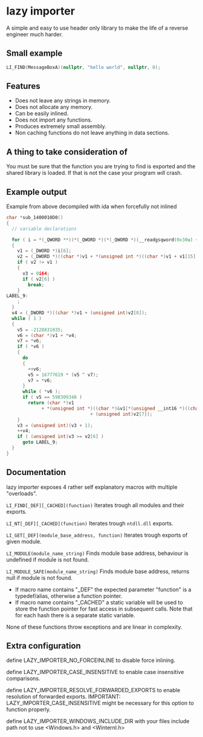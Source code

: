 # lazy importer
A simple and easy to use header only library to make the life of a reverse engineer much harder.

## Small example
```cpp
LI_FIND(MessageBoxA)(nullptr, "hello world", nullptr, 0);
```

## Features
* Does not leave any strings in memory.
* Does not allocate any memory.
* Can be easily inlined.
* Does not import any functions.
* Produces extremely small assembly.
* Non caching functions do not leave anything in data sections.

## A thing to take consideration of
You must be sure that the function you are trying to find is exported and the shared library is loaded.
If that is not the case your program _will_ crash.

## Example output
Example from above decompiled with ida when forcefully not inlined
```c
char *sub_1400010D0()
{
  // variable declarations

  for ( i = *(_QWORD **)(*(_QWORD *)(*(_QWORD *)(__readgsqword(0x30u) + 96) + 24i64) + 16i64); ; i = (_QWORD *)*i )
  {
    v1 = (_DWORD *)i[6];
    v2 = (_DWORD *)((char *)v1 + *(unsigned int *)((char *)v1 + v1[15] + 136));
    if ( v2 != v1 )
    {
      v3 = 0i64;
      if ( v2[6] )
        break;
    }
LABEL_9:
    ;
  }
  v4 = (_DWORD *)((char *)v1 + (unsigned int)v2[8]);
  while ( 1 )
  {
    v5 = -2128831035;
    v6 = (char *)v1 + *v4;
    v7 = *v6;
    if ( *v6 )
    {
      do
      {
        ++v6;
        v5 = 16777619 * (v5 ^ v7);
        v7 = *v6;
      }
      while ( *v6 );
      if ( v5 == 598309348 )
        return (char *)v1
             + *(unsigned int *)((char *)&v1[*(unsigned __int16 *)((char *)v1 + 2 * v3 + (unsigned int)v2[9])]
                               + (unsigned int)v2[7]);
    }
    v3 = (unsigned int)(v3 + 1);
    ++v4;
    if ( (unsigned int)v3 >= v2[6] )
      goto LABEL_9;
  }
}
```

## Documentation
lazy importer exposes 4 rather self explanatory macros with multiple "overloads".

`LI_FIND[_DEF][_CACHED](function)`
Iterates trough all modules and their exports.

`LI_NT[_DEF][_CACHED](function)`
Iterates trough `ntdll.dll` exports.

`LI_GET[_DEF](module_base_address, function)`
Iterates trough exports of given module.

`LI_MODULE(module_name_string)`
Finds module base address, behaviour is undefined if module is not found.

`LI_MODULE_SAFE(module_name_string)`
Finds module base address, returns null if module is not found.

* If macro name contains "_DEF" the expected parameter "function" is a typedef/alias, otherwise a function pointer.
* If macro name contains "_CACHED" a static variable will be used to store the function pointer for fast access in subsequent calls. Note that for each hash there is a separate static variable.

None of these functions throw exceptions and are linear in complexity.

## Extra configuration
define LAZY_IMPORTER_NO_FORCEINLINE to disable force inlining.

define LAZY_IMPORTER_CASE_INSENSITIVE to enable case insensitive comparisons.

define LAZY_IMPORTER_RESOLVE_FORWARDED_EXPORTS to enable resolution of forwarded exports. IMPORTANT: LAZY_IMPORTER_CASE_INSENSITIVE might be necessary for this option to function properly.

define LAZY_IMPORTER_WINDOWS_INCLUDE_DIR with your files include path not to use <Windows.h> and <Winternl.h>
